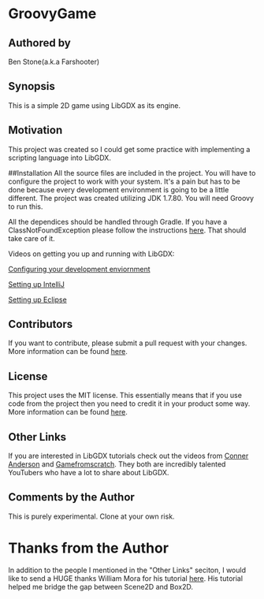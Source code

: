 # GroovyGame
## Authored by
Ben Stone(a.k.a Farshooter)

## Synopsis
This is a simple 2D game using LibGDX as its engine.

## Motivation
This project was created so I could get some practice with implementing a scripting language into LibGDX.

##Installation
All the source files are included in the project. You will have to configure the project to work with your system. It's a pain but has to be done because every development environment is going to be a little different. The project was created utilizing JDK 1.7.80. You will need Groovy to run this.

All the dependices should be handled through Gradle. If you have a ClassNotFoundException please follow the instructions [here](http://stackoverflow.com/questions/34136525/libgdx-intellij-class-not-found-exception). That should take care of it.

Videos on getting you up and running with LibGDX:

[Configuring your development enviornment](https://www.youtube.com/watch?v=Huifd-C2KrI&index=1&list=PLS9MbmO_ssyCZ9Tjfay2tOQoaOVoG59Iy)

[Setting up IntelliJ](https://www.youtube.com/watch?v=CN13SZpApR0&index=2&list=PLS9MbmO_ssyCZ9Tjfay2tOQoaOVoG59Iy)

[Setting up Eclipse](https://www.youtube.com/watch?v=b87Bz8mdlPE&index=3&list=PLS9MbmO_ssyCZ9Tjfay2tOQoaOVoG59Iy)

## Contributors 
If you want to contribute, please submit a pull request with your changes. More information can be found [here](https://help.github.com/articles/using-pull-requests/).

## License
This project uses the MIT license. This essentially means that if you use code from the project then you need to credit it in your product some way. More information can be found [here](http://choosealicense.com/).

## Other Links
If you are interested in LibGDX tutorials check out the videos from [Conner Anderson](https://www.youtube.com/channel/UC9swZBfLu_PWphPsTuREJuw) and [Gamefromscratch](https://www.youtube.com/user/gamefromscratch). They both are incredibly talented YouTubers who have a lot to share about LibGDX. 

## Comments by the Author
This is purely experimental. Clone at your own risk.

# Thanks from the Author
In addition to the people I mentioned in the "Other Links" seciton, I would like to send a HUGE thanks William Mora
for his tutorial [here](http://williammora.com/a-running-game-with-libgdx-part-1/). His tutorial helped me bridge the
gap between Scene2D and Box2D.